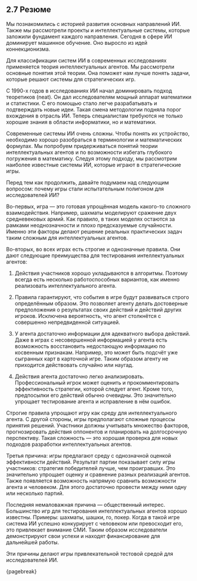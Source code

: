 ## 2.7 Резюме

Мы познакомились с историей развития основных направлений ИИ. Также мы рассмотрели проекты и интеллектуальные системы, которые заложили фундамент каждого направления. Сегодня в сфере ИИ доминирует машинное обучение. Оно выросло из идей коннекционизма.

Для классификации систем ИИ в современных исследованиях применяется теория интеллектуальных агентов. Мы рассмотрели основные понятия этой теории. Она поможет нам лучше понять задачи, которые решают системы для стратегических игр.

С 1990-х годов в исследованиях ИИ начал доминировать подход теоретиков (neat). Он дал исследователям мощный аппарат математики и статистики. С его помощью стало легче разрабатывать и подтверждать новые идеи. Такая смена методологии подняла порог вхождения в отрасль ИИ. Теперь специалистам требуются не только хорошие знания в области информатики, но и математики.

Современные системы ИИ очень сложны. Чтобы понять их устройство, необходимо хорошо разобраться в терминологии и математических формулах. Мы попробуем придерживаться понятий теории интеллектуальных агентов и по возможности избегать глубокого погружения в математику. Следуя этому подходу, мы рассмотрим наиболее известные системы ИИ, которые играют в стратегические игры.

Перед тем как продолжить, давайте подумаем над следующим вопросом: почему игры стали испытательным полигоном для исследователей ИИ?

Во-первых, игра — это готовая упрощённая модель какого-то сложного взаимодействия. Например, шахматы моделируют сражение двух средневековых армий. Как правило, в таких моделях остаются за рамками неоднозначности и плохо предсказуемые случайности. Именно эти факторы делают решение реальных практических задач таким сложным для интеллектуальных агентов.

Во-вторых, во всех играх есть строгие и однозначные правила. Они дают следующие преимущества для тестирования интеллектуальных агентов:

1. Действия участников хорошо укладываются в алгоритмы. Поэтому всегда есть несколько работоспособных вариантов, как именно реализовать интеллектуального агента.

2. Правила гарантируют, что события в игре будут развиваться строго определённым образом. Это позволяет агенту делать достоверные предположения о результатах своих действий и действий других игроков. Исключена вероятность, что агент столкнётся с совершенно непредвиденной ситуацией.

3. У агента достаточно информации для адекватного выбора действий. Даже в играх с несовершенной информацией у агента есть возможность восстановить недостающую информацию по косвенным признакам. Например, это может быть подсчёт уже сыгранных карт в карточной игре. Таким образом агенту не приходится действовать случайно или наугад.

4. Действия агента достаточно легко анализировать. Профессиональный игрок может оценить и прокомментировать эффективность стратегии, которой следует агент. Кроме того, предпосылки его действий обычно очевидны. Это значительно упрощает тестирование агента и исправление в нём ошибок.

Строгие правила упрощают игру как среду для интеллектуального агента. С другой стороны, игры предполагают сложные процессы принятия решений. Участники должны учитывать множество факторов, прогнозировать действия оппонентов и планировать на долгосрочную перспективу. Такая сложность — это хорошая проверка для новых подходов разработки интеллектуальных агентов.

Третья причина: игры предлагают среду с однозначной оценкой эффективности действий. Результат партии показывает силу игры участников: стратегия победителей лучше, чем проигравших. Это значительно упрощает оценку и сравнение разных реализаций агентов. Также появляется возможность напрямую сравнить возможности агента и человеком. Для этого достаточно провести между ними одну или несколько партий.

Последняя немаловажная причина — общественный интерес. Большинство игр для тестирования интеллектуальных агентов хорошо известны. Примеры: шахматы, шашки, го, покер. Когда в такой игре система ИИ успешно конкурирует с человеком или превосходит его, это привлекает внимание СМИ. Таким образом исследователи демонстрируют свои успехи и находят финансирование для дальнейшей работы.

Эти причины делают игры привлекательной тестовой средой для исследователей ИИ.

{pagebreak}
